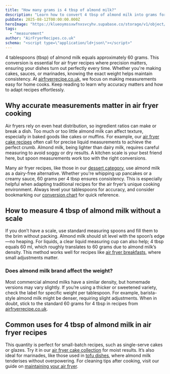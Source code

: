 ```yaml
---
title: "How many grams is 4 tbsp of almond milk?"
description: "Learn how to convert 4 tbsp of almond milk into grams for precise air fryer recipes. Get accurate measurements in seconds!"
pubDate: 2025-08-12T00:00:00.000Z
heroImage: "https://klueoymssxwfnxsvcyhv.supabase.co/storage/v1/object/public/md/how-many-grams-is-4-tbsp-of-almond-milk-ca861c3e.webp"
tags:
  - "measurement"
author: "AirFryerRecipes.co.uk"
schema: "<script type=\"application/ld+json\"></script>"
---
```


<p>4 tablespoons (tbsp) of almond milk equals approximately 60 grams. This conversion is essential for air fryer recipes where precision matters, ensuring your dishes turn out perfectly every time. Whether you're making cakes, sauces, or marinades, knowing the exact weight helps maintain consistency. At <a href=https://www.airfryerrecipe.co.uk>airfryerrecipe.co.uk</a>, we focus on making measurements easy for home cooks. Keep reading to learn why accuracy matters and how to adapt recipes effortlessly.</p>  

<h2>Why accurate measurements matter in air fryer cooking</h2>  
<p>Air fryers rely on even heat distribution, so ingredient ratios can make or break a dish. Too much or too little almond milk can affect texture, especially in baked goods like cakes or muffins. For example, our <a href=https://www.airfryerrecipe.co.uk/recipes>air fryer cake recipes</a> often call for precise liquid measurements to achieve the perfect crumb. Almond milk, being lighter than dairy milk, requires careful measuring to avoid soggy or dry results. A kitchen scale is your best friend here, but spoon measurements work too with the right conversions.</p>  

<p>Many air fryer recipes, like those in our <a href=https://www.airfryerrecipe.co.uk/recipe-category/dessert>dessert category</a>, use almond milk as a dairy-free alternative. Whether you're whipping up pancakes or a creamy sauce, 60 grams per 4 tbsp ensures consistency. This is especially helpful when adapting traditional recipes for the air fryer’s unique cooking environment. Always level your tablespoons for accuracy, and consider bookmarking our <a href=https://www.airfryerrecipe.co.uk/air-fryer-conversion-chart>conversion chart</a> for quick reference.</p>  

<h2>How to measure 4 tbsp of almond milk without a scale</h2>  
<p>If you don’t have a scale, use standard measuring spoons and fill them to the brim without packing. Almond milk should sit level with the spoon’s edge—no heaping. For liquids, a clear liquid measuring cup can also help; 4 tbsp equals 60 ml, which roughly translates to 60 grams due to almond milk’s density. This method works well for recipes like <a href=https://www.airfryerrecipe.co.uk/recipe-category/breakfast>air fryer breakfasts</a>, where small adjustments matter.</p>  

<h3>Does almond milk brand affect the weight?</h3>  
<p>Most commercial almond milks have a similar density, but homemade versions may vary slightly. If you’re using a thicker or sweetened variety, check the label for specific weight per tablespoon. For example, barista-style almond milk might be denser, requiring slight adjustments. When in doubt, stick to the standard 60 grams for 4 tbsp in recipes from <a href=https://www.airfryerrecipe.co.uk>airfryerrecipe.co.uk</a>.</p>  

<h2>Common uses for 4 tbsp of almond milk in air fryer recipes</h2>  
<p>This quantity is perfect for small-batch recipes, such as single-serve cakes or glazes. Try it in our <a href=https://www.airfryerrecipe.co.uk/recipe-category/cakes>air fryer cake collection</a> for moist results. It’s also ideal for marinades, like those used in <a href=https://www.airfryerrecipe.co.uk/recipe-category/tofu>tofu dishes</a>, where almond milk tenderises without overpowering. For cleaning tips after cooking, visit our guide on <a href=https://www.airfryerrecipe.co.uk/air-fryer-cleaner>maintaining your air fryer</a>.</p>